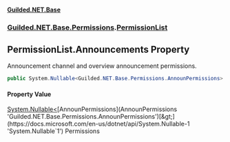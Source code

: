 
#### [Guilded.NET.Base](index 'index')
### [Guilded.NET.Base.Permissions](index#Guilded_NET_Base_Permissions 'Guilded.NET.Base.Permissions').[PermissionList](PermissionList 'Guilded.NET.Base.Permissions.PermissionList')
## PermissionList.Announcements Property
Announcement channel and overview announcement permissions.  
```csharp
public System.Nullable<Guilded.NET.Base.Permissions.AnnounPermissions> Announcements { get; set; }
```

#### Property Value
[System.Nullable&lt;](https://docs.microsoft.com/en-us/dotnet/api/System.Nullable-1 'System.Nullable`1')[AnnounPermissions](AnnounPermissions 'Guilded.NET.Base.Permissions.AnnounPermissions')[&gt;](https://docs.microsoft.com/en-us/dotnet/api/System.Nullable-1 'System.Nullable`1')
Permissions
